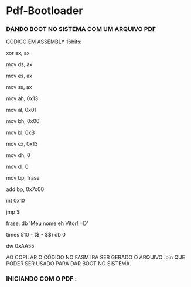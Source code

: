 # Pdf-Bootloader
<h3>DANDO BOOT NO SISTEMA COM UM ARQUIVO PDF </h3>

CODIGO EM ASSEMBLY 16bits:

xor ax, ax

mov ds, ax

mov es, ax

mov ss, ax


mov ah, 0x13

mov al, 0x01

mov bh, 0x00

mov bl, 0xB

mov cx, 0x13

mov dh, 0

mov dl, 0

mov bp, frase

add bp, 0x7c00

int 0x10


jmp $

frase: db 'Meu nome eh Vitor! =D'	

times 510 - ($ - $$) db 0

dw 0xAA55


AO COPILAR O CÓDIGO NO FASM IRA SER GERADO O ARQUIVO .bin QUE PODER SER USADO PARA DAR BOOT NO SISTEMA.

<h3> INICIANDO COM O PDF : </h3>
